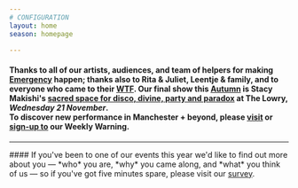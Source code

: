 ```yaml
---
# CONFIGURATION
layout: home
season: homepage

---
```

#### Thanks to all of our artists, audiences, and team of helpers for making [Emergency](/current/2018-emergency) happen; thanks also to Rita & Juliet, Leentje & family, and to everyone who came to their [WTF](/current/2018-autumnwinter/instantdissidence). Our final show this [Autumn](/current/2018-autumnwinter) is Stacy Makishi's [sacred space for disco, divine, party and paradox](/current/2018-autumnwinter/makishi) at The Lowry, *Wednesday 21 November*.<br>To discover new performance in Manchester + beyond, please <a href="http://wordofwarning.posthaven.com" target="_blank">visit</a> or <a href="http://eepurl.com/i_Odb" target="_blank">sign-up to</a> our Weekly Warning.          
<hr>               
#### If you've been to one of our events this year we'd like to find out more about you — *who* you are, *why* you came along, and *what* you think of us — so if you've got five minutes spare, please visit our <a href="http://research.audiencesurveys.org/s.asp?k=152950990710" target="_blank">survey</a>.
